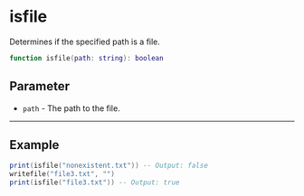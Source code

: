 # isfile

Determines if the specified path is a file.

```lua
function isfile(path: string): boolean
```

## Parameter

* `path` - The path to the file.

***

## Example

```lua
print(isfile("nonexistent.txt")) -- Output: false
writefile("file3.txt", "")
print(isfile("file3.txt")) -- Output: true
```
